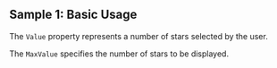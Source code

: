## Sample 1: Basic Usage

The `Value` property represents a number of stars selected by the user.

The `MaxValue` specifies the number of stars to be displayed.
